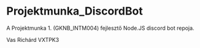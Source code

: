 # Projektmunka_DiscordBot

A Projektmunka 1. (GKNB_INTM004) fejlesztő Node.JS discord bot repoja.

Vas Richárd VXTPK3
